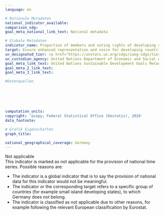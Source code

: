 ```yaml
---
language: en

# Nationale Metadaten
national_indicator_available: 
comparison_sdg: 
goal_meta_national_link_text: National metadata

# Globale Metadaten
indicator_name: Proportion of members and voting rights of developing countries in international organizations
target: Ensure enhanced representation and voice for developing countries in decision-making in global international economic and financial institutions in order to deliver more effective, credible, accountable and legitimate institutions
un_designated_tier: <a href="https://unstats.un.org/sdgs/iaeg-sdgs/tier-classification/" title="Click here for more information on the UN tier classification.">Tier I</a>
un_custodian_agency: United Nations Department of Economic and Social Affairs - Financing for Development Office (DESA-FFDO)
goal_meta_link_text: United Nations Sustainable Development Goals Metadata
goal_meta_2_link_text: 
goal_meta_3_link_text: 

#Datenquellen






computation_units: 
copyright: '&copy; Federal Statistical Office (Destatis), 2020'
data_footnote: 

# Grafik Eigenschaften
graph_title: 

national_geographical_coverage: Germany
---
```


<span class="status notapplicable"> Not applicable </span><br>
This indicator is marked as not applicable for the provision of national time series. Possible reasons are:
-	The indicator is a global indicator that is to say the provision of national data for this indicator would not be meaningful.
-	The indicator or the corresponding target refers to a specific group of countries (for example small island developing states), to which Germany does not belong.
-	The indicator is classified as not applicable due to other reasons, for example following the relevant European classification by Eurostat.